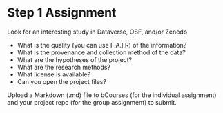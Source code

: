 # Step 1 Assignment

Look for an interesting study in Dataverse, OSF, and/or Zenodo

* What is the quality (you can use F.A.I.R) of the information?
* What is the provenance and collection method of the data?
* What are the hypotheses of the project?
* What are the research methods?
* What license is available?
* Can you open the project files?

Upload a Markdown (.md) file to bCourses (for the individual assignment) and your project repo (for the group assignment) to submit.
